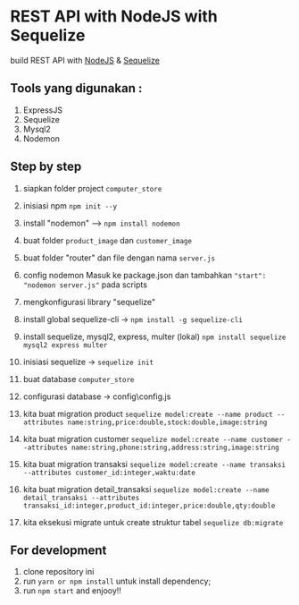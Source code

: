 # REST API with NodeJS with Sequelize
build REST API with [NodeJS](https://nodejs.org) & [Sequelize](https://sequelize.org/)

## Tools yang digunakan :
1. ExpressJS
2. Sequelize
3. Mysql2
4. Nodemon

## Step by step
1. siapkan folder project `computer_store`
2. inisiasi npm `npm init --y`
3. install "nodemon" --> `npm install nodemon`
4. buat folder `product_image` dan `customer_image`
5. buat folder "router" dan file dengan nama `server.js`
6. config nodemon
  Masuk ke package.json dan tambahkan `"start": "nodemon server.js"` pada scripts
7. mengkonfigurasi library "sequelize"
8. install global sequelize-cli -> `npm install -g sequelize-cli`
9. install sequelize, mysql2, express, multer (lokal)
  `npm install sequelize mysql2 express multer`
10. inisiasi sequelize -> `sequelize init`
11. buat database `computer_store`
12. configurasi database -> config\config.js
13. kita buat migration product
  `sequelize model:create --name product --attributes name:string,price:double,stock:double,image:string`

14. kita buat migration customer
  `sequelize model:create --name customer --attributes name:string,phone:string,address:string,image:string`

15. kita buat migration transaksi
  `sequelize model:create --name transaksi --attributes customer_id:integer,waktu:date`

16. kita buat migration detail_transaksi
  `sequelize model:create --name detail_transaksi --attributes transaksi_id:integer,product_id:integer,price:double,qty:double`

17. kita eksekusi migrate untuk create struktur tabel
  `sequelize db:migrate`

## For development
1. clone repository ini
2. run `yarn or npm install` untuk install dependency;
3. run `npm start` and enjooy!!
